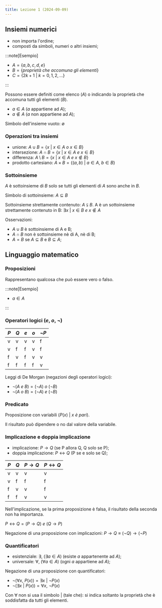 ```yaml
---
title: Lezione 1 (2024-09-09)
---
```


## Insiemi numerici

- non importa l'ordine;
- composti da simboli, numeri o altri insiemi;

:::note[Esempio]

- $A=\{a,b,c,d,e\}$
- $B=\{proprietà\ che\ accomuna\ gli\ elementi\}$
- $C=\{2k+1\ \vert\ k=0,1,2,...\}$

:::

Possono essere definiti come elenco ($A$) o indicando la proprietà che accomuna
tutti gli elementi ($B$).

- $a \in{A}$ ($a$ appartiene ad $A$);
- $a \notin{A}$ ($a$ non appartiene ad $A$);

Simbolo dell'insieme vuoto: $\emptyset$

### Operazioni tra insiemi

- unione: $A\cup B=\{x\ \vert\ x\in{A}\ o\ x\in{B}\}$
- intersezione: $A\cap B=\{x\ \vert\ x\in{A}\ e\ x\in{B}\}$
- differenza: $A\setminus B=\{x\ \vert\ x\in{A}\ e\ x\notin{B}\}$
- prodotto cartesiano: $A\times B=\{(a,b)\ \vert\ a\in{A},\ b\in{B}\}$

### Sottoinsieme

$A$ è sottoinsieme di $B$ solo se tutti gli elementi di $A$ sono anche in $B$.

Simbolo di sottoinsieme: $A\subseteq B$

Sottoinsieme strettamente contenuto: $A\subsetneqq B$. A è un sottoinsieme
strettamente contenuto in B: $\exists x\ \vert\ x\in{B}\ e\ x\notin{A}$

Osservazioni:

- $A\cup B$ è sottoinsieme di A e B;
- $A\cap B$ non è sottoinsieme nè di A, nè di B;
- $A=B$ se $A\subseteq B$ e $B\subseteq{A}$;

## Linguaggio matematico

### Proposizioni

Rappresentano qualcosa che può essere vero o falso.

:::note[Esempio]

- $a\in{A}$

:::

### Operatori logici ($e$, $o$, $\lnot$)

| $P$ | $Q$ | $e$ | $o$ | $\lnot P$ |
| --- | --- | --- | --- | --------- |
| v   | v   | v   | v   | f         |
| v   | f   | f   | v   | f         |
| f   | v   | f   | v   | v         |
| f   | f   | f   | f   | v         |

Leggi di De Morgan (negazioni degli operatori logici):

- $\lnot(A\ e\ B)=(\lnot A)\ o\ (\lnot B)$
- $\lnot(A\ o\ B)=(\lnot A)\ e\ (\lnot B)$

### Predicato

Proposizione con variabili ($P(x)\ \vert\ x\ è\ pari$).

Il risultato può dipendere o no dal valore della variabile.

### Implicazione e doppia implicazione

- implicazione: $P\rightarrow Q$ (se P allora Q, Q solo se P);
- doppia implicazione: $P\leftrightarrow Q$ (P se e solo se Q);

| $P$ | $Q$ | $P\rightarrow Q$ | $P\leftrightarrow Q$ |
| --- | --- | ---------------- | -------------------- |
| v   | v   | v                | v                    |
| v   | f   | f                | f                    |
| f   | v   | v                | f                    |
| f   | f   | v                | v                    |

Nell'implicazione, se la prima proposizione è falsa, il risultato della seconda
non ha importanza.

$P\leftrightarrow Q = (P\rightarrow Q)\ e\ (Q\rightarrow P)$

Negazione di una proposizione con implicazioni:
$P\rightarrow Q\equiv(\lnot Q)\rightarrow(\lnot P)$

### Quantificatori

- esistenziale: $\exists$, $(\exists a\in{A})$ (esiste $a$ appartenente ad $A$);
- universale: $\forall$, $(\forall a\in{A})$ (ogni $a$ appartiene ad $A$);

Negazione di una proposizione con quantificatori:

- $\lnot(\forall x,\ P(x))=\exists x\ \vert\ \lnot P(x)$
- $\lnot(\exists x\ \vert\ P(x))=\forall x,\ \lnot P(x)$

Con $\forall$ non si usa il simbolo $\vert$ (tale che): si indica soltanto la
proprietà che è soddisfatta da tutti gli elementi.
